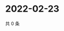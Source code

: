 # 2022-02-23

共 0 条

<!-- BEGIN WEIBO -->
<!-- 最后更新时间 Wed Feb 23 2022 20:20:49 GMT+0800 (China Standard Time) -->

<!-- END WEIBO -->
